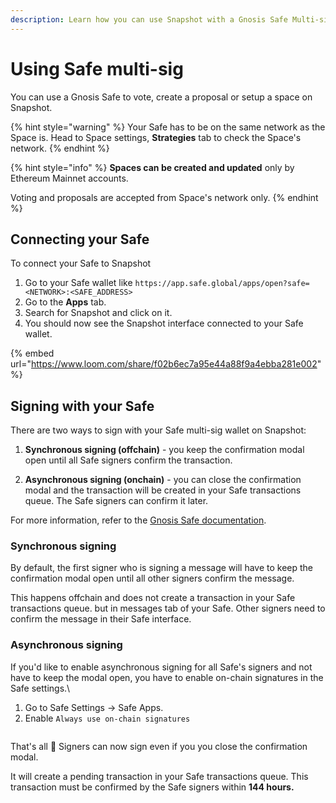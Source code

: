 ```yaml
---
description: Learn how you can use Snapshot with a Gnosis Safe Multi-sig wallet.
---
```


# Using Safe multi-sig

You can use a Gnosis Safe to vote, create a proposal or setup a space on Snapshot.&#x20;

{% hint style="warning" %}
Your Safe has to be on the same network as the Space is. Head to Space settings, **Strategies** tab to check the Space's network.
{% endhint %}

{% hint style="info" %}
**Spaces can be created and updated** only by Ethereum Mainnet accounts.

Voting and proposals are accepted from Space's network only.
{% endhint %}

## Connecting your Safe

To connect your Safe to Snapshot

1. Go to your Safe wallet like `https://app.safe.global/apps/open?safe=<NETWORK>:<SAFE_ADDRESS>`
2. Go to the **Apps** tab.
3. Search for Snapshot and click on it.
4. You should now see the Snapshot interface connected to your Safe wallet.

{% embed url="https://www.loom.com/share/f02b6ec7a95e44a88f9a4ebba281e002" %}

## Signing with your Safe

There are two ways to sign with your Safe multi-sig wallet on Snapshot:

1. **Synchronous signing (offchain)** - you keep the confirmation modal open until all Safe signers confirm the transaction.

2. **Asynchronous signing (onchain)** - you can close the confirmation modal and the transaction will be created in your Safe transactions queue. The Safe signers can confirm it later.

For more information, refer to the [Gnosis Safe documentation](https://help.safe.global/en/articles/40783-what-are-signed-messages).

### Synchronous signing

By default, the first signer who is signing a message will have to keep the confirmation modal open until all other signers confirm the message.

This happens offchain and does not create a transaction in your Safe transactions queue. but in messages tab of your Safe. Other signers need to confirm the message in their Safe interface.

### Asynchronous signing

If you'd like to enable asynchronous signing for all Safe's signers and not have to keep the modal open, you have to enable on-chain signatures in the Safe settings.\

1. Go to Safe Settings -> Safe Apps.
2. Enable `Always use on-chain signatures`

<figure><img src="../.gitbook/assets/image (138).png" alt=""><figcaption></figcaption></figure>

That's all :tada: Signers can now sign even if you you close the confirmation modal.

It will create a pending transaction in your Safe transactions queue. This transaction must be confirmed by the Safe signers within **144 hours.**

